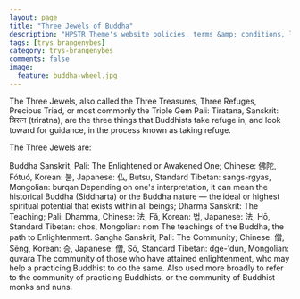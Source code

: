 ```yaml
---
layout: page
title: "Three Jewels of Buddha"
description: "HPSTR Theme's website policies, terms &amp; conditions, license, and other legal stuff you won't read."
tags: [trys brangenybes]
category: trys-brangenybes
comments: false
image:
  feature: buddha-wheel.jpg
---
```


The Three Jewels, also called the Three Treasures, Three Refuges, Precious Triad, or most commonly the Triple Gem Pali: Tiratana, Sanskrit: त्रिरत्न (triratna), are the three things that Buddhists take refuge in, and look toward for guidance, in the process known as taking refuge.

The Three Jewels are:

Buddha
Sanskrit, Pali: The Enlightened or Awakened One; Chinese: 佛陀, Fótuó, Korean: 불, Japanese: 仏, Butsu, Standard Tibetan: sangs-rgyas, Mongolian: burqan
Depending on one's interpretation, it can mean the historical Buddha (Siddharta) or the Buddha nature — the ideal or highest spiritual potential that exists within all beings;
Dharma
Sanskrit: The Teaching; Pali: Dhamma, Chinese: 法, Fǎ, Korean: 법, Japanese: 法, Hō, Standard Tibetan: chos, Mongolian: nom
The teachings of the Buddha, the path to Enlightenment.
Sangha
Sanskrit, Pali: The Community; Chinese: 僧, Sēng, Korean: 승, Japanese: 僧, Sō, Standard Tibetan: dge-'dun, Mongolian: quvara
The community of those who have attained enlightenment, who may help a practicing Buddhist to do the same. Also used more broadly to refer to the community of practicing Buddhists, or the community of Buddhist monks and nuns.
